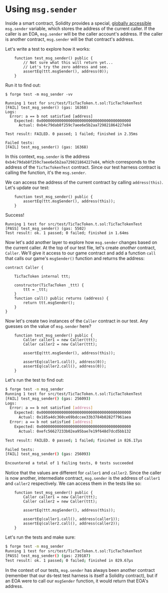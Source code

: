 # Using `msg.sender`

Inside a smart contract, Solidity provides a special, [globally accessible](https://docs.soliditylang.org/en/latest/units-and-global-variables.html#block-and-transaction-properties) `msg.sender` variable, which stores the address of the current caller. If the caller is an EOA, `msg.sender` will be the caller account's address. If the caller is another contract, `msg.sender` will be that contract's address.

Let's write a test to explore how it works:

```solidity
    function test_msg_sender() public {
        // Not sure what this will return yet...
        // Let's try the zero address and see.
        assertEq(ttt.msgSender(), address(0));
    }
```

Run it to find out:

```solidity
$ forge test -m msg_sender -vv

Running 1 test for src/test/TicTacToken.t.sol:TicTacTokenTest
[FAIL] test_msg_sender() (gas: 16368)
Logs:
  Error: a == b not satisfied [address]
    Expected: 0x0000000000000000000000000000000000000000
      Actual: 0xb4c79dab8f259c7aee6e5b2aa729821864227e84

Test result: FAILED. 0 passed; 1 failed; finished in 2.35ms

Failed tests:
[FAIL] test_msg_sender() (gas: 16368)
```

In this context, `msg.sender` is the address `0xb4c79dab8f259c7aee6e5b2aa729821864227e84`, which corresponds to the address of the `TicTacTokenTest` contract. Since our test harness contract is calling the function, it's the `msg.sender`.

We can access the address of the current contract by calling `address(this)`. Let's update our test:

```solidity
    function test_msg_sender() public {
        assertEq(ttt.msgSender(), address(this));
    }
```

Success!

```solidity
Running 1 test for src/test/TicTacToken.t.sol:TicTacTokenTest
[PASS] test_msg_sender() (gas: 5502)
Test result: ok. 1 passed; 0 failed; finished in 1.64ms
```

Now let's add another layer to explore how `msg.sender` changes based on the current caller. At the top of our test file, let's create _another_ contract, `Caller`. We'll give it access to our game contract and add a function `call` that calls our game's `msgSender()` function and returns the address:

```solidity
contract Caller {

    TicTacToken internal ttt;

    constructor(TicTacToken _ttt) {
        ttt = _ttt;
    }
    function call() public returns (address) {
        return ttt.msgSender();
    }
}
```

Now let's create two instances of the `Caller` contract in our test. Any guesses on the value of `msg.sender` here?

```solidity
    function test_msg_sender() public {
        Caller caller1 = new Caller(ttt);
        Caller caller2 = new Caller(ttt);

        assertEq(ttt.msgSender(), address(this));

        assertEq(caller1.call(), address(0));
        assertEq(caller2.call(), address(0));
    }
```

Let's run the test to find out:

```bash
$ forge test -m msg_sender
Running 1 test for src/test/TicTacToken.t.sol:TicTacTokenTest
[FAIL] test_msg_sender() (gas: 256093)
Logs:
  Error: a == b not satisfied [address]
    Expected: 0x0000000000000000000000000000000000000000
      Actual: 0x185a4dc360ce69bdccee33b3784b0282f7961aea
  Error: a == b not satisfied [address]
    Expected: 0x0000000000000000000000000000000000000000
      Actual: 0xefc56627233b02ea95bae7e19f648d7dcd5bb132

Test result: FAILED. 0 passed; 1 failed; finished in 826.17µs

Failed tests:
[FAIL] test_msg_sender() (gas: 256093)

Encountered a total of 1 failing tests, 0 tests succeeded
```

Notice that the values are different for `caller1` and `caller2`. Since the caller is now another, intermediate contract, `msg.sender` is the address of `caller1` and `caller2` respectively. We can access them in the tests like so:

```solidity
    function test_msg_sender() public {
        Caller caller1 = new Caller(ttt);
        Caller caller2 = new Caller(ttt);

        assertEq(ttt.msgSender(), address(this));

        assertEq(caller1.call(), address(caller1));
        assertEq(caller2.call(), address(caller2));
    }
```

Let's run the tests and make sure:

```bash
$ forge test -m msg_sender
Running 1 test for src/test/TicTacToken.t.sol:TicTacTokenTest
[PASS] test_msg_sender() (gas: 239187)
Test result: ok. 1 passed; 0 failed; finished in 829.67µs
```

In the context of our tests, `msg.sender` has always been another contract (remember that our ds-test test harness is itself a Solidity contract), but if an EOA were to call our `msgSender` function, it would return that EOA's address.
